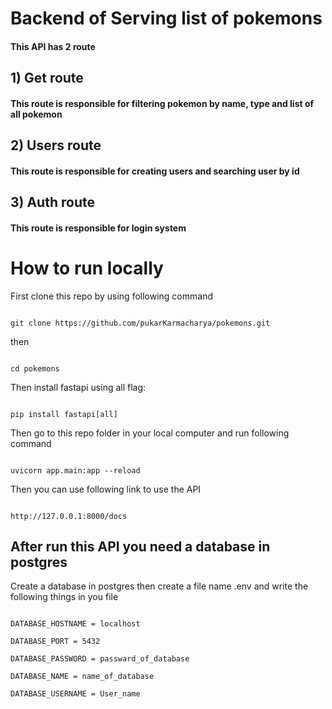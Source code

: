 # Backend of Serving list of pokemons

#### This API has 2 route
## 1) Get route

#### This route is responsible for filtering pokemon by name, type and list of all pokemon

## 2) Users route

#### This route is responsible for creating users and searching user by id

## 3) Auth route

#### This route is responsible for login system

# How to run locally

First clone this repo by using following command
````

git clone https://github.com/pukarKarmacharya/pokemons.git

````
then
````

cd pokemons

````

Then install fastapi using all flag:

````

pip install fastapi[all]

````

Then go to this repo folder in your local computer and run following command

````

uvicorn app.main:app --reload

````

Then you can use following link to use the API

````

http://127.0.0.1:8000/docs 

````

## After run this API you need a database in postgres

Create a database in postgres then create a file name .env and write the following things in you file

````

DATABASE_HOSTNAME = localhost

DATABASE_PORT = 5432

DATABASE_PASSWORD = passward_of_database

DATABASE_NAME = name_of_database

DATABASE_USERNAME = User_name

````